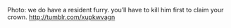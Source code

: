 Photo: we do have a resident furry. you’ll have to kill him first to claim your crown. http://tumblr.com/xupkwvagn